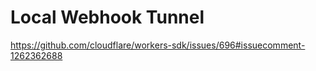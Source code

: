 # Local Webhook Tunnel

https://github.com/cloudflare/workers-sdk/issues/696#issuecomment-1262362688
